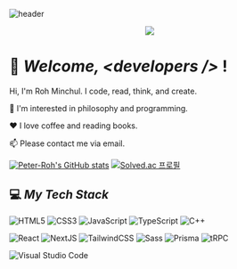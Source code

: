 ![header](https://capsule-render.vercel.app/api?type=slice&color=810625&height=300&section=header&text=Peter%20Roh&fontSize=90&fontColor=ffffff&animation=twinkling&rotate=19&fontAlign=65&fontAlignY=35)

<p align="center">
  <a href="https://drive.google.com/file/d/1UpDif0FTyfUxHsucpDOhlVcDBIHvPzoK/view?usp=sharing" >
    <img src="https://img.shields.io/badge/docs-CV-orange?style=plastic&logo=DocuSign&logoColor=white" />
  </a>
</p>

# 👋 ***Welcome, \<developers /\>*** ! 

Hi, I'm Roh Minchul. I code, read, think, and create. 

🔭 I'm interested in philosophy and programming. 

:hearts: I love coffee and reading books. 

📫 Please contact me via email. 

[![Peter-Roh's GitHub stats](https://github-readme-stats.vercel.app/api?username=Peter-Roh&hide=stars&count_private=true&show_icons=true&theme=gotham)](https://github.com/anuraghazra/github-readme-stats)
[![Solved.ac
프로필](http://mazassumnida.wtf/api/v2/generate_badge?boj=rmc2)](https://solved.ac/rmc2)

## :computer: ***My Tech Stack***

<img alt="HTML5" src="https://img.shields.io/badge/html5%20-%23E34F26.svg?&style=for-the-badge&logo=html5&logoColor=white"/> <img alt="CSS3" src="https://img.shields.io/badge/css3%20-%231572B6.svg?&style=for-the-badge&logo=css3&logoColor=white"/> <img alt="JavaScript" src="https://img.shields.io/badge/javascript%20-%23323330.svg?&style=for-the-badge&logo=javascript&logoColor=%23F7DF1E"/> <img alt="TypeScript" src="https://img.shields.io/badge/typescript%20-%23007ACC.svg?&style=for-the-badge&logo=typescript&logoColor=white"/> <img alt="C++" src="https://img.shields.io/badge/C%2B%2B-00599C?style=for-the-badge&logo=c%2B%2B&logoColor=white" /> 

<img alt="React" src="https://img.shields.io/badge/react%20-%2320232a.svg?&style=for-the-badge&logo=react&logoColor=%2361DAFB"/> <img alt="NextJS" src="https://img.shields.io/badge/next.js-000000?style=for-the-badge&logo=nextdotjs&logoColor=white"/> <img alt="TailwindCSS" src="https://img.shields.io/badge/tailwindcss%20-%2338B2AC.svg?&style=for-the-badge&logo=tailwind-css&logoColor=white"/> <img alt="Sass" src="https://img.shields.io/badge/SASS-hotpink.svg?style=for-the-badge&logo=SASS&logoColor=white"> <img alt="Prisma" src="https://img.shields.io/badge/Prisma-3982CE?style=for-the-badge&logo=Prisma&logoColor=white"/> <img alt="tRPC" src="https://img.shields.io/badge/tRPC-2596BE.svg?style=for-the-badge&logo=tRPC&logoColor=white" />

<img alt="Visual Studio Code" src="https://img.shields.io/badge/Visual%20Studio%20Code-0078d7.svg?&style=for-the-badge&logo=visual-studio-code&logoColor=white"/>
